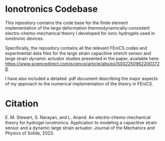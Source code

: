 # Ionotronics Codebase

This repository contains the code base for the finite element implementation of the large deformation thermodynamically-consistent electro-chemo-mechanical theory I developed for ionic hydrogels used in ionotronic devices. 

Specifically, the repository contains all the relevant FEniCS codes and experimental data files for the large strain capacitive stretch sensor and large strain dynamic actuator studies presented in the paper, available here: https://www.sciencedirect.com/science/article/abs/pii/S0022509622003726.

I have also included a detailed .pdf document describing the major aspects of my approach to the numerical implementation of the theory in FEniCS.

# Citation
E. M. Stewart, S. Narayan, and L. Anand. An electro-chemo-mechanical theory for hydrogel ionotronics: Application to modeling a capacitive strain sensor and a dynamic large strain actuator. Journal of the Mechanics and Physics of Solids, 2023.
